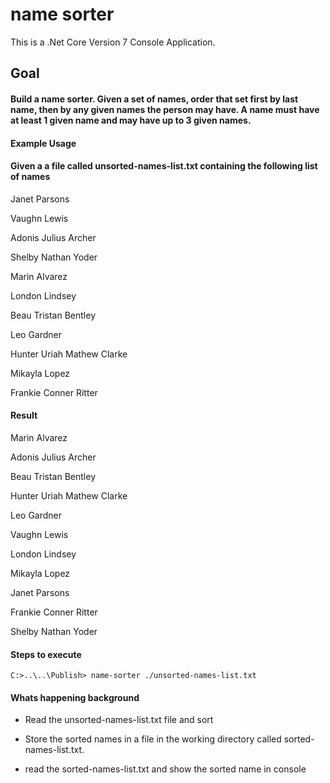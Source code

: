 # name sorter

This is a .Net Core Version 7 Console Application.

## Goal

#### Build a name sorter. Given a set of names, order that set first by last name, then by any given names the person may have. A name must have at least 1 given name and may have up to 3 given names.

#### Example Usage

#### Given a a file called unsorted-names-list.txt containing the following list of names

Janet Parsons

Vaughn Lewis

Adonis Julius Archer

Shelby Nathan Yoder

Marin Alvarez

London Lindsey

Beau Tristan Bentley

Leo Gardner

Hunter Uriah Mathew Clarke

Mikayla Lopez

Frankie Conner Ritter


#### Result

Marin Alvarez

Adonis Julius Archer

Beau Tristan Bentley

Hunter Uriah Mathew Clarke

Leo Gardner

Vaughn Lewis

London Lindsey

Mikayla Lopez

Janet Parsons

Frankie Conner Ritter

Shelby Nathan Yoder



#### Steps to execute

```
C:>..\..\Publish> name-sorter ./unsorted-names-list.txt

```

#### Whats happening background

* Read the unsorted-names-list.txt file and sort

* Store the sorted names in a file in the working directory called sorted-names-list.txt.

* read the sorted-names-list.txt and show the sorted name in console

